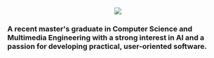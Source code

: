 <h1 align="center">
    <img src="https://readme-typing-svg.herokuapp.com/?font=Inter&size=48&center=true&vCenter=true&width=500&height=70&color=4493F8&duration=4000&lines=Hi+There!+👋;+I'm+Bruno!;" />
</h1>

### A recent master's graduate in Computer Science and Multimedia Engineering with a strong interest in AI and a passion for developing practical, user-oriented software.
